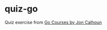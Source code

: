 # quiz-go

Quiz exercise from [Go Courses by Jon Calhoun](https://courses.calhoun.io/lessons/les_goph_01)
